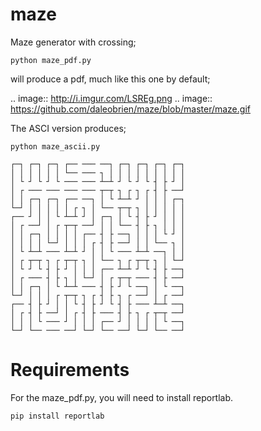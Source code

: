 maze
====

Maze generator with crossing;

    python maze_pdf.py    

will produce a pdf, much like this one by default;

.. image:: http://i.imgur.com/LSREg.png
.. image:: https://github.com/daleobrien/maze/blob/master/maze.gif


The ASCI version produces;

    python maze_ascii.py

    ┌─┐ ┌─┐ ┌─┐ ┌── ─── ──┐ ┌─┐ ┌─┐ ┌─┐ ┌─┐
    │ │ │ │ │ │ └── ─── ┐ │ │ │ │ │ │ │ │ │
    │ └ ┘ └ ┘ └ ─── ─── ┴─┴ ┘ └ ┘ └ ┤ ├ ┘ │
    │ ┌ ─── ─── ─── ─── ┬─┬ ┐ ┌ ┐ ┌ ┤ ├ ──┘
    │ │ ┌─┐ ┌─┐ ┌── ──┐ │ └ ┴─┴ ┘ │ │ │ ┌─┐
    └─┘ │ │ │ │ │ ┌ ┐ │ └── ┬─┬ ┐ │ │ │ │ │
    ┌── ┘ │ │ └ ┴─┴ ┘ │ ┌─┐ │ └ ┤ ├ ┘ │ │ │
    │ ┌ ──┘ │ ┌ ┬─┬ ──┘ │ │ └── ┤ ├ ┐ │ │ │
    │ │ ┌─┐ │ │ │ │ ┌── ┤ ├ ──┐ │ │ │ └ ┘ │
    │ │ │ │ └─┘ │ │ │ ┌ ┤ ├ ──┘ │ │ └── ┐ │
    │ └ ┴─┴ ─── ┴─┴ ┘ │ │ └ ─── ┴─┴ ──┐ │ │
    │ ┌ ┬─┬ ┐ ┌ ┬─┬ ┐ │ └── ┐ ┌ ┬─┬ ┐ │ └─┘
    │ └ ┘ └ ┤ ├ ┘ │ │ │ ┌── ┴─┴ ┘ └ ┤ ├ ──┐
    │ ┌ ─── ┤ ├ ┐ │ └─┘ │ ┌ ┬─┬ ─── ┤ ├ ──┘
    │ │ ┌─┐ │ └ ┴─┴ ─── ┤ ├ ┘ └ ──┐ │ └ ──┐
    └─┘ │ │ │ ┌ ┬─┬ ┐ ┌ ┤ ├ ┐ ┌ ──┘ │ ┌ ──┘
    ┌── ┤ ├ ┘ │ │ └ ┤ ├ ┘ └ ┤ ├ ─── ┴─┴ ──┐
    │ ┌ ┤ ├ ──┘ │ ┌ ┤ ├ ─── ┤ ├ ┐ ┌ ┬─┬ ──┘
    │ │ │ └ ─── ┘ │ │ │ ┌── ┘ │ │ │ │ └ ──┐
    └─┘ └── ─── ──┘ └─┘ └── ──┘ └─┘ └── ──┘

Requirements
===
For the maze_pdf.py, you will need to install reportlab.

    pip install reportlab
